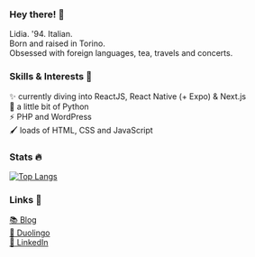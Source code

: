 ### Hey there! 👋

Lidia. '94. Italian.  
Born and raised in Torino.  
Obsessed with foreign languages, tea, travels and concerts.

### Skills & Interests 💖


✨ currently diving into ReactJS, React Native (+ Expo) & Next.js  
🐍 a little bit of Python  
⚡ PHP and WordPress  
🖌️ loads of HTML, CSS and JavaScript

### Stats 🔥

[![Top Langs](https://github-readme-stats-sigma-five.vercel.app/api/top-langs/?username=lidiaCirrone&layout=compact)](https://github.com/anuraghazra/github-readme-stats)


### Links 🔗

[📚 Blog](https://www.polyglotwannabe.com/)  
[🦉 Duolingo](https://www.duolingo.com/lidiaCirrone)  
[💼 LinkedIn](https://www.linkedin.com/in/lidiacirrone/)
